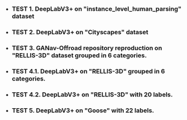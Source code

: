 - ### TEST 1. DeepLabV3+ on "instance_level_human_parsing" dataset
- ### TEST 2. DeepLabV3+ on "Cityscapes" dataset
- ### TEST 3. GANav-Offroad repository reproduction on "RELLIS-3D" dataset grouped in 6 categories.
- ### TEST 4.1. DeepLabV3+ on "RELLIS-3D" grouped in 6 categories.
- ### TEST 4.2. DeepLabV3+ on "RELLIS-3D" with 20 labels.
- ### TEST 5. DeepLabV3+ on "Goose" with 22 labels.
